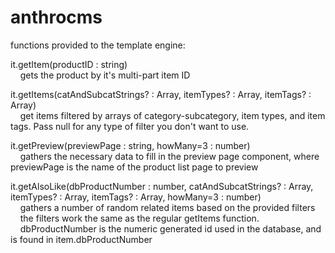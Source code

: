 # anthrocms
functions provided to the template engine:

it.getItem(productID : string)  
&nbsp;&nbsp;&nbsp;&nbsp;gets the product by it's multi-part item ID

it.getItems(catAndSubcatStrings? : Array<string>, itemTypes? : Array<string>, itemTags? : Array<string>)  
&nbsp;&nbsp;&nbsp;&nbsp;get items filtered by arrays of category-subcategory, item types, and item tags. Pass null for any type of filter you don't want to use.
  
it.getPreview(previewPage : string, howMany=3 : number)  
&nbsp;&nbsp;&nbsp;&nbsp;gathers the necessary data to fill in the preview page component, where previewPage is the name of the product list page to preview
  
it.getAlsoLike(dbProductNumber : number, catAndSubcatStrings? : Array<string>, itemTypes? : Array<string>, itemTags? : Array<string>, howMany=3 : number)  
&nbsp;&nbsp;&nbsp;&nbsp;gathers a number of random related items based on the provided filters  
&nbsp;&nbsp;&nbsp;&nbsp;the filters work the same as the regular getItems function.  
&nbsp;&nbsp;&nbsp;&nbsp;dbProductNumber is the numeric generated id used in the database, and is found in item.dbProductNumber
